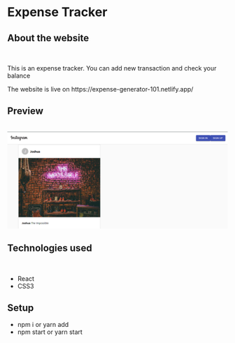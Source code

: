 <h1>Expense Tracker</h1>
<h2>About the website</h2><br/>
<p>This is an expense tracker. You can add new transaction and check your balance</p>
<p>The website is live on https://expense-generator-101.netlify.app/ </p>
<h2>Preview</h2><br/>
<img src='https://github.com/Nick9499/Instagram-clone/blob/main/public/instagram.PNG' /><br/>
<h2>Technologies used</h2>
<br>
<ul>
  <li>React</li>
  <li>CSS3</li>
</ul>
<h2>Setup</h2>
<ul>
  <li>npm i or yarn add</li>
  <li>npm start or yarn start</li>
</ul>
